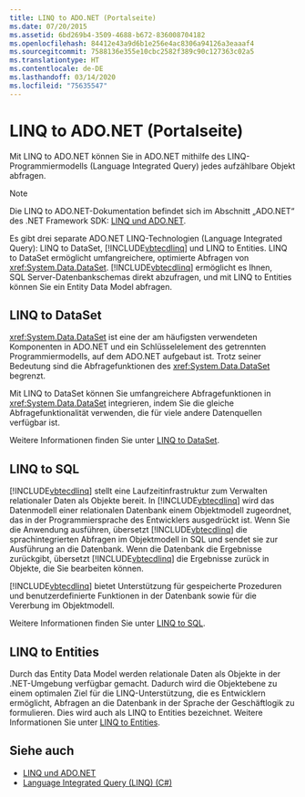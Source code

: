 ```yaml
---
title: LINQ to ADO.NET (Portalseite)
ms.date: 07/20/2015
ms.assetid: 6bd269b4-3509-4688-b672-836008704182
ms.openlocfilehash: 84412e43a9d6b1e256e4ac8306a94126a3eaaaf4
ms.sourcegitcommit: 7588136e355e10cbc2582f389c90c127363c02a5
ms.translationtype: HT
ms.contentlocale: de-DE
ms.lasthandoff: 03/14/2020
ms.locfileid: "75635547"
---
```

# <a name="linq-to-adonet-portal-page"></a>LINQ to ADO.NET (Portalseite)
Mit LINQ to ADO.NET können Sie in ADO.NET mithilfe des LINQ-Programmiermodells (Language Integrated Query) jedes aufzählbare Objekt abfragen.  
  
> [!NOTE]
> Die LINQ to ADO.NET-Dokumentation befindet sich im Abschnitt „ADO.NET“ des .NET Framework SDK: [LINQ und ADO.NET](../../../../framework/data/adonet/linq-and-ado-net.md).  
  
 Es gibt drei separate ADO.NET LINQ-Technologien (Language Integrated Query): LINQ to DataSet, [!INCLUDE[vbtecdlinq](~/includes/vbtecdlinq-md.md)] und LINQ to Entities. LINQ to DataSet ermöglicht umfangreichere, optimierte Abfragen von <xref:System.Data.DataSet>. [!INCLUDE[vbtecdlinq](~/includes/vbtecdlinq-md.md)] ermöglicht es Ihnen, SQL Server-Datenbankschemas direkt abzufragen, und mit LINQ to Entities können Sie ein Entity Data Model abfragen.  
  
## <a name="linq-to-dataset"></a>LINQ to DataSet  
 <xref:System.Data.DataSet> ist eine der am häufigsten verwendeten Komponenten in ADO.NET und ein Schlüsselelement des getrennten Programmiermodells, auf dem ADO.NET aufgebaut ist. Trotz seiner Bedeutung sind die Abfragefunktionen des <xref:System.Data.DataSet> begrenzt.  
  
 Mit LINQ to DataSet können Sie umfangreichere Abfragefunktionen in <xref:System.Data.DataSet> integrieren, indem Sie die gleiche Abfragefunktionalität verwenden, die für viele andere Datenquellen verfügbar ist.  
  
 Weitere Informationen finden Sie unter [LINQ to DataSet](../../../../framework/data/adonet/linq-to-dataset.md).  
  
## <a name="linq-to-sql"></a>LINQ to SQL  
 [!INCLUDE[vbtecdlinq](~/includes/vbtecdlinq-md.md)] stellt eine Laufzeitinfrastruktur zum Verwalten relationaler Daten als Objekte bereit. In [!INCLUDE[vbtecdlinq](~/includes/vbtecdlinq-md.md)] wird das Datenmodell einer relationalen Datenbank einem Objektmodell zugeordnet, das in der Programmiersprache des Entwicklers ausgedrückt ist. Wenn Sie die Anwendung ausführen, übersetzt [!INCLUDE[vbtecdlinq](~/includes/vbtecdlinq-md.md)] die sprachintegrierten Abfragen im Objektmodell in SQL und sendet sie zur Ausführung an die Datenbank. Wenn die Datenbank die Ergebnisse zurückgibt, übersetzt [!INCLUDE[vbtecdlinq](~/includes/vbtecdlinq-md.md)] die Ergebnisse zurück in Objekte, die Sie bearbeiten können.  
  
 [!INCLUDE[vbtecdlinq](~/includes/vbtecdlinq-md.md)] bietet Unterstützung für gespeicherte Prozeduren und benutzerdefinierte Funktionen in der Datenbank sowie für die Vererbung im Objektmodell.  
  
 Weitere Informationen finden Sie unter [LINQ to SQL](../../../../framework/data/adonet/sql/linq/index.md).  
  
## <a name="linq-to-entities"></a>LINQ to Entities  
 Durch das Entity Data Model werden relationale Daten als Objekte in der .NET-Umgebung verfügbar gemacht. Dadurch wird die Objektebene zu einem optimalen Ziel für die LINQ-Unterstützung, die es Entwicklern ermöglicht, Abfragen an die Datenbank in der Sprache der Geschäftlogik zu formulieren. Dies wird auch als LINQ to Entities bezeichnet. Weitere Informationen Sie unter [LINQ to Entities](../../../../framework/data/adonet/ef/language-reference/linq-to-entities.md).  
  
## <a name="see-also"></a>Siehe auch

- [LINQ und ADO.NET](../../../../framework/data/adonet/linq-and-ado-net.md)
- [Language Integrated Query (LINQ) (C#)](./index.md)
